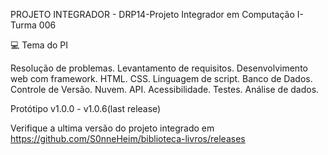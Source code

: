 PROJETO INTEGRADOR - DRP14-Projeto Integrador em Computação I-Turma 006

💻 Tema do PI

Resolução de problemas. Levantamento de requisitos. Desenvolvimento web com framework. HTML. CSS. Linguagem de script. Banco de Dados. Controle de Versão. Nuvem. API. Acessibilidade. Testes. Análise de dados.

Protótipo v1.0.0 - v1.0.6(last release)

Verifique a ultima versão do projeto integrado em https://github.com/S0nneHeim/biblioteca-livros/releases
